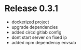 # Release 0.3.1
- dockerized project
- upgrade dependencies
- added ci/cd gitlab config
- dont start server on fixed ip
- added npm dependency envsub